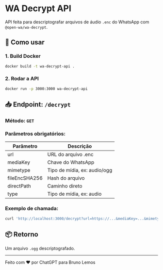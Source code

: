 # WA Decrypt API

API feita para descriptografar arquivos de áudio `.enc` do WhatsApp com `@open-wa/wa-decrypt`.

## 🚀 Como usar

### 1. Build Docker
```bash
docker build -t wa-decrypt-api .
```

### 2. Rodar a API
```bash
docker run -p 3000:3000 wa-decrypt-api
```

## 📥 Endpoint: `/decrypt`

### Método: `GET`

### Parâmetros obrigatórios:

| Parâmetro        | Descrição                         |
|------------------|-----------------------------------|
| url              | URL do arquivo .enc               |
| mediaKey         | Chave do WhatsApp                 |
| mimetype         | Tipo de mídia, ex: audio/ogg      |
| fileEncSHA256    | Hash do arquivo                   |
| directPath       | Caminho direto                    |
| type             | Tipo de mídia, ex: audio          |

### Exemplo de chamada:

```bash
curl 'http://localhost:3000/decrypt?url=https://...&mediaKey=...&mimetype=audio/ogg&fileEncSHA256=...&directPath=...&type=audio'
```

## 📦 Retorno

Um arquivo `.ogg` descriptografado.

---
Feito com ❤️ por ChatGPT para Bruno Lemos